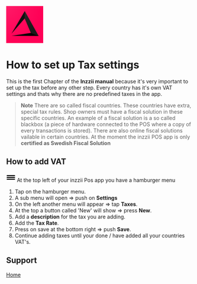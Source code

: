 <img src="../Assets/Pictures/play_store_512.png" alt="inzzii logo" width="100"/>

# How to set up Tax settings
This is the first Chapter of the **Inzzii manual** because it's very important to set up the tax before any other step. Every country has it's own VAT settings and thats why there are no predefined taxes in the app.
>**Note** There are so called fiscal countries. These countries have extra, special tax rules. Shop owners must have a fiscal solution in these specific countries. An example of a fiscal solution is a so called blackbox (a piece of hardware connected to the POS where a copy of every transactions is stored). There are also online fiscal solutions vailable in certain countries. At the moment the inzzii POS app is only **certified as Swedish Fiscal Solution**

## How to add VAT

<img src="../Assets/Pictures/Hmenu.png" alt="hamburgermenu" width="25" height="25"/> At the top left of your inzzii Pos app you have a hamburger menu 
1. Tap on the hamburger menu.
2. A sub menu will open => push on **Settings**
3. On the left another menu will appear => tap **Taxes**. 
4. At the top a button called 'New' will show => press **New**.
5. Add a **description** for the tax you are adding.
6. Add the **Tax Rate**.
7. Press on save at the bottom right => push **Save**.
8. Continue adding taxes until your done / have added all your countries VAT's. 


## Support
[Home](../index.md)